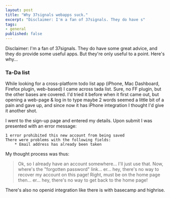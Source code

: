 ```yaml
---
layout: post
title: "Why 37signals webapps suck."
excerpt: "Disclaimer: I'm a fan of 37signals. They do have s"
tags: 
- general
published: false
---
```


Disclaimer: I'm a fan of 37signals. They do have some great advice, and they do provide some useful apps. But they're only useful to a point. Here's why...

### Ta-Da list

While looking for a cross-platform todo list app (iPhone, Mac Dashboard, Firefox plugin, web-based) I came across tada list. Sure, no FF plugin, but the other bases are covered. I'd tried it before when it first came out, but opening a web-page & log in to type maybe 2 words seemed a little bit of a pain and gave up, and since now it has iPhone integration I thought I'd give it another shot.

I went to the sign-up page and entered my details. Upon submit I was presented with an error message:

    1 error prohibited this new account from being saved
    There were problems with the following fields:
        * Email address has already been taken

My thought process was thus: 

> Ok, so I already have an account somewhere... I'll just use that. Now, where's the "forgotten password" link... er... hey, there's no way to recover my account on this page! Right, must be on the home page then... er... hey, there's no way to get back to the home page!

There's also no openid integration like there is with basecamp and highrise.
